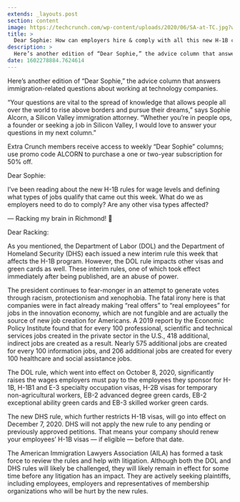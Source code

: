 ```yaml
--- 
extends: _layouts.post 
section: content 
image: https://techcrunch.com/wp-content/uploads/2020/06/SA-at-TC.jpg?w=642 
title: > 
  Dear Sophie: How can employers hire & comply with all this new H-1B craziness? – TechCrunch 
description: > 
  Here’s another edition of “Dear Sophie,” the advice column that answers immigration-related questions about working at technology companies.Dear Sophie:I’ve been reading about the new H-1B rules for wage levels and defining what types of jobs qualify that came out this week.However, the DOL rule impacts other visas and green cards as well.The new DHS rule, which further restricts H-1B visas, will go into effect on December 7, 2020.That means your company should renew your employees’ H-1B visas — if eligible — before that date. 
date: 1602278884.7624614 
--- 
```

Here’s another edition of “Dear Sophie,” the advice column that answers immigration-related questions about working at technology companies.

“Your questions are vital to the spread of knowledge that allows people all over the world to rise above borders and pursue their dreams,” says Sophie Alcorn, a Silicon Valley immigration attorney. “Whether you’re in people ops, a founder or seeking a job in Silicon Valley, I would love to answer your questions in my next column.”

Extra Crunch members receive access to weekly “Dear Sophie” columns; use promo code ALCORN to purchase a one or two-year subscription for 50% off.

Dear Sophie:

I’ve been reading about the new H-1B rules for wage levels and defining what types of jobs qualify that came out this week. What do we as employers need to do to comply? Are any other visa types affected?

— Racking my brain in Richmond! 🤯

Dear Racking:

As you mentioned, the Department of Labor (DOL) and the Department of Homeland Security (DHS) each issued a new interim rule this week that affects the H-1B program. However, the DOL rule impacts other visas and green cards as well. These interim rules, one of which took effect immediately after being published, are an abuse of power.

The president continues to fear-monger in an attempt to generate votes through racism, protectionism and xenophobia. The fatal irony here is that companies were in fact already making “real offers” to “real employees” for jobs in the innovation economy, which are not fungible and are actually the source of new job creation for Americans. A 2019 report by the Economic Policy Institute found that for every 100 professional, scientific and technical services jobs created in the private sector in the U.S., 418 additional, indirect jobs are created as a result. Nearly 575 additional jobs are created for every 100 information jobs, and 206 additional jobs are created for every 100 healthcare and social assistance jobs.

The DOL rule, which went into effect on October 8, 2020, significantly raises the wages employers must pay to the employees they sponsor for H-1B, H-1B1 and E-3 specialty occupation visas, H-2B visas for temporary non-agricultural workers, EB-2 advanced degree green cards, EB-2 exceptional ability green cards and EB-3 skilled worker green cards.

The new DHS rule, which further restricts H-1B visas, will go into effect on December 7, 2020. DHS will not apply the new rule to any pending or previously approved petitions. That means your company should renew your employees’ H-1B visas — if eligible — before that date.

The American Immigration Lawyers Association (AILA) has formed a task force to review the rules and help with litigation. Although both the DOL and DHS rules will likely be challenged, they will likely remain in effect for some time before any litigation has an impact. They are actively seeking plaintiffs, including employees, employers and representatives of membership organizations who will be hurt by the new rules.